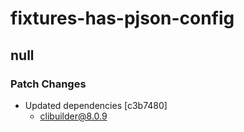 # fixtures-has-pjson-config

## null

### Patch Changes

- Updated dependencies [c3b7480]
  - clibuilder@8.0.9
